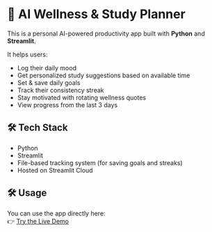 # 🧠 AI Wellness & Study Planner

This is a personal AI-powered productivity app built with **Python** and **Streamlit**.

It helps users:
- Log their daily mood 
- Get personalized study suggestions based on available time 
- Set & save daily goals 
- Track their consistency streak 
- Stay motivated with rotating wellness quotes 
- View progress from the last 3 days
  

## 🛠 Tech Stack

- Python 
- Streamlit 
- File-based tracking system (for saving goals and streaks)
- Hosted on Streamlit Cloud


## 🛠 Usage

You can use the app directly here:  
👉 [Try the Live Demo](https://wellness-ai-planner-zkvqeehytezreqy452rryg.streamlit.app)

